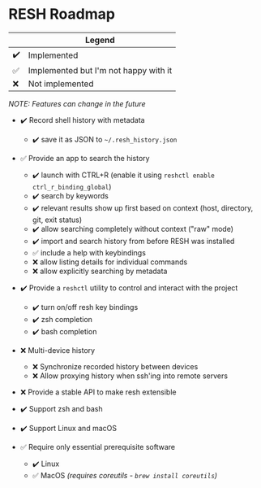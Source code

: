 
# RESH Roadmap

| | Legend |
| --- | --- |
| :heavy_check_mark: | Implemented |
| :white_check_mark: | Implemented but I'm not happy with it |
| :x: | Not implemented |

*NOTE: Features can change in the future*

- :heavy_check_mark: Record shell history with metadata
  - :heavy_check_mark: save it as JSON to `~/.resh_history.json`

- :white_check_mark: Provide an app to search the history
  - :heavy_check_mark: launch with CTRL+R (enable it using `reshctl enable ctrl_r_binding_global`)
  - :heavy_check_mark: search by keywords
  - :heavy_check_mark: relevant results show up first based on context (host, directory, git, exit status)
  - :heavy_check_mark: allow searching completely without context ("raw" mode)
  - :heavy_check_mark: import and search history from before RESH was installed
  - :white_check_mark: include a help with keybindings
  - :x: allow listing details for individual commands
  - :x: allow explicitly searching by metadata

- :heavy_check_mark: Provide a `reshctl` utility to control and interact with the project
  - :heavy_check_mark: turn on/off resh key bindings
  - :heavy_check_mark: zsh completion
  - :heavy_check_mark: bash completion

- :x: Multi-device history
  - :x: Synchronize recorded history between devices
  - :x: Allow proxying history when ssh'ing into remote servers

- :x: Provide a stable API to make resh extensible

- :heavy_check_mark: Support zsh and bash

- :heavy_check_mark: Support Linux and macOS

- :white_check_mark: Require only essential prerequisite software
  - :heavy_check_mark: Linux
  - :white_check_mark: MacOS *(requires coreutils - `brew install coreutils`)*

